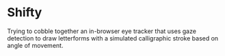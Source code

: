 # Shifty

Trying to cobble together an in-browser eye tracker that uses gaze detection to draw letterforms with a simulated calligraphic stroke based on angle of movement.
